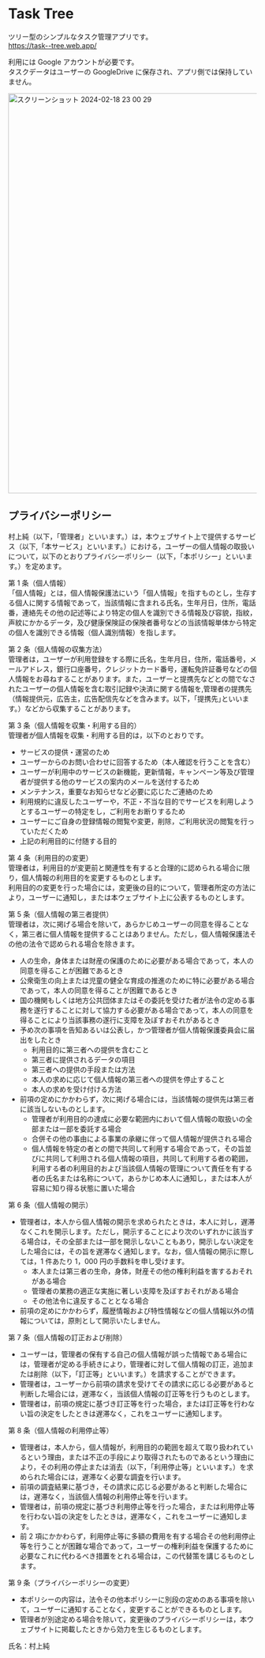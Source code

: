 # Task Tree

ツリー型のシンプルなタスク管理アプリです。  
https://task--tree.web.app/

利用には Google アカウントが必要です。  
タスクデータはユーザーの GoogleDrive に保存され、アプリ側では保持していません。

<img width="809" alt="スクリーンショット 2024-02-18 23 00 29" src="https://github.com/Jun-Murakami/TaskTree/assets/126404131/f4c15585-3fe0-4e1d-b0c5-d9899d7b263f">




## プライバシーポリシー

村上純（以下，「管理者」といいます。）は，本ウェブサイト上で提供するサービス（以下,「本サービス」といいます。）における，ユーザーの個人情報の取扱いについて，以下のとおりプライバシーポリシー（以下，「本ポリシー」といいます。）を定めます。

第 1 条（個人情報）  
「個人情報」とは，個人情報保護法にいう「個人情報」を指すものとし，生存する個人に関する情報であって，当該情報に含まれる氏名，生年月日，住所，電話番，連絡先その他の記述等により特定の個人を識別できる情報及び容貌，指紋，声紋にかかるデータ，及び健康保険証の保険者番号などの当該情報単体から特定の個人を識別できる情報（個人識別情報）を指します。

第 2 条（個人情報の収集方法）  
管理者は，ユーザーが利用登録をする際に氏名，生年月日，住所，電話番号，メールアドレス，銀行口座番号，クレジットカード番号，運転免許証番号などの個人情報をお尋ねすることがあります。また，ユーザーと提携先などとの間でなされたユーザーの個人情報を含む取引記録や決済に関する情報を,管理者の提携先（情報提供元，広告主，広告配信先などを含みます。以下，｢提携先｣といいます。）などから収集することがあります。

第 3 条（個人情報を収集・利用する目的）  
管理者が個人情報を収集・利用する目的は，以下のとおりです。

- サービスの提供・運営のため
- ユーザーからのお問い合わせに回答するため（本人確認を行うことを含む）
- ユーザーが利用中のサービスの新機能，更新情報，キャンペーン等及び管理者が提供する他のサービスの案内のメールを送付するため
- メンテナンス，重要なお知らせなど必要に応じたご連絡のため
- 利用規約に違反したユーザーや，不正・不当な目的でサービスを利用しようとするユーザーの特定をし，ご利用をお断りするため
- ユーザーにご自身の登録情報の閲覧や変更，削除，ご利用状況の閲覧を行っていただくため
- 上記の利用目的に付随する目的

第 4 条（利用目的の変更）  
管理者は，利用目的が変更前と関連性を有すると合理的に認められる場合に限り，個人情報の利用目的を変更するものとします。  
利用目的の変更を行った場合には，変更後の目的について，管理者所定の方法により，ユーザーに通知し，または本ウェブサイト上に公表するものとします。

第 5 条（個人情報の第三者提供）  
管理者は，次に掲げる場合を除いて，あらかじめユーザーの同意を得ることなく，第三者に個人情報を提供することはありません。ただし，個人情報保護法その他の法令で認められる場合を除きます。

- 人の生命，身体または財産の保護のために必要がある場合であって，本人の同意を得ることが困難であるとき
- 公衆衛生の向上または児童の健全な育成の推進のために特に必要がある場合であって，本人の同意を得ることが困難であるとき
- 国の機関もしくは地方公共団体またはその委託を受けた者が法令の定める事務を遂行することに対して協力する必要がある場合であって，本人の同意を得ることにより当該事務の遂行に支障を及ぼすおそれがあるとき
- 予め次の事項を告知あるいは公表し，かつ管理者が個人情報保護委員会に届出をしたとき
  - 利用目的に第三者への提供を含むこと
  - 第三者に提供されるデータの項目
  - 第三者への提供の手段または方法
  - 本人の求めに応じて個人情報の第三者への提供を停止すること
  - 本人の求めを受け付ける方法
- 前項の定めにかかわらず，次に掲げる場合には，当該情報の提供先は第三者に該当しないものとします。
  - 管理者が利用目的の達成に必要な範囲内において個人情報の取扱いの全部または一部を委託する場合
  - 合併その他の事由による事業の承継に伴って個人情報が提供される場合
  - 個人情報を特定の者との間で共同して利用する場合であって，その旨並びに共同して利用される個人情報の項目，共同して利用する者の範囲，利用する者の利用目的および当該個人情報の管理について責任を有する者の氏名または名称について，あらかじめ本人に通知し，または本人が容易に知り得る状態に置いた場合

第 6 条（個人情報の開示）

- 管理者は，本人から個人情報の開示を求められたときは，本人に対し，遅滞なくこれを開示します。ただし，開示することにより次のいずれかに該当する場合は，その全部または一部を開示しないこともあり，開示しない決定をした場合には，その旨を遅滞なく通知します。なお，個人情報の開示に際しては，1 件あたり 1，000 円の手数料を申し受けます。
  - 本人または第三者の生命，身体，財産その他の権利利益を害するおそれがある場合
  - 管理者の業務の適正な実施に著しい支障を及ぼすおそれがある場合
  - その他法令に違反することとなる場合
- 前項の定めにかかわらず，履歴情報および特性情報などの個人情報以外の情報については，原則として開示いたしません。

第 7 条（個人情報の訂正および削除）

- ユーザーは，管理者の保有する自己の個人情報が誤った情報である場合には，管理者が定める手続きにより，管理者に対して個人情報の訂正，追加または削除（以下，「訂正等」といいます。）を請求することができます。
- 管理者は，ユーザーから前項の請求を受けてその請求に応じる必要があると判断した場合には，遅滞なく，当該個人情報の訂正等を行うものとします。
- 管理者は，前項の規定に基づき訂正等を行った場合，または訂正等を行わない旨の決定をしたときは遅滞なく，これをユーザーに通知します。

第 8 条（個人情報の利用停止等）

- 管理者は，本人から，個人情報が，利用目的の範囲を超えて取り扱われているという理由，または不正の手段により取得されたものであるという理由により，その利用の停止または消去（以下，「利用停止等」といいます。）を求められた場合には，遅滞なく必要な調査を行います。
- 前項の調査結果に基づき，その請求に応じる必要があると判断した場合には，遅滞なく，当該個人情報の利用停止等を行います。
- 管理者は，前項の規定に基づき利用停止等を行った場合，または利用停止等を行わない旨の決定をしたときは，遅滞なく，これをユーザーに通知します。
- 前 2 項にかかわらず，利用停止等に多額の費用を有する場合その他利用停止等を行うことが困難な場合であって，ユーザーの権利利益を保護するために必要なこれに代わるべき措置をとれる場合は，この代替策を講じるものとします。

第 9 条（プライバシーポリシーの変更）

- 本ポリシーの内容は，法令その他本ポリシーに別段の定めのある事項を除いて，ユーザーに通知することなく，変更することができるものとします。
- 管理者が別途定める場合を除いて，変更後のプライバシーポリシーは，本ウェブサイトに掲載したときから効力を生じるものとします。

氏名：村上純
